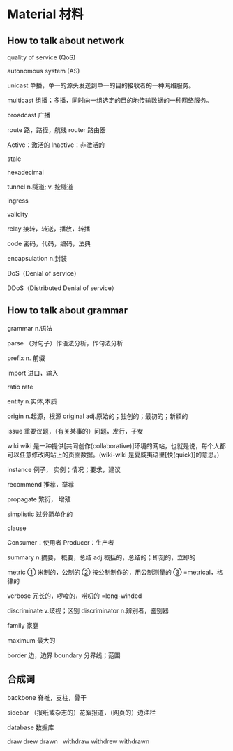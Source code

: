 # Material 材料

## How to talk about network

quality of service (QoS) 

autonomous system (AS) 

unicast 单播，单一的源头发送到单一的目的接收者的一种网络服务。

multicast 组播；多播，同时向一组选定的目的地传输数据的一种网络服务。

broadcast 广播

route 路，路径，航线
router 路由器

Active：激活的
Inactive：非激活的

stale

hexadecimal


tunnel n.隧道; v. 挖隧道

ingress

validity


relay 接转，转送，播放，转播

code 密码，代码，编码，法典

encapsulation  n.封装

DoS（Denial of service）

DDoS（Distributed Denial of service）


## How to talk about grammar

grammar n.语法

parse （对句子）作语法分析，作句法分析


prefix n. 前缀



import 进口，输入

ratio 
rate

entity n.实体,本质


origin n.起源，根源
original adj.原始的；独创的；最初的；新颖的



issue 重要议题，（有关某事的）问题，发行，子女

wiki 
wiki 是一种提供[共同创作(collaborative)]环境的网站，也就是说，每个人都可以任意修改网站上的页面数据。(wiki-wiki 
是夏威夷语里[快(quick)]的意思。)

instance 例子， 实例；情况；要求，建议

recommend 推荐，举荐

propagate 繁衍， 增殖

simplistic 过分简单化的

clause

Consumer：使用者
Producer：生产者

summary 
n.摘要， 概要，总结
adj.概括的，总结的；即刻的，立即的

metric ① 米制的，公制的 ② 按公制制作的，用公制测量的 ③ =metrical，格律的

verbose 冗长的，啰唆的，唠叨的
=long-winded

discriminate v.歧视；区别
discriminator n.辨别者，鉴别器

family 家庭

maximum 最大的

border 边，边界
boundary 分界线；范围

## 合成词
backbone 脊椎，支柱，骨干

sidebar （报纸或杂志的）花絮报道，（网页的）边注栏

database 数据库


draw drew drawn  
withdraw withdrew withdrawn


